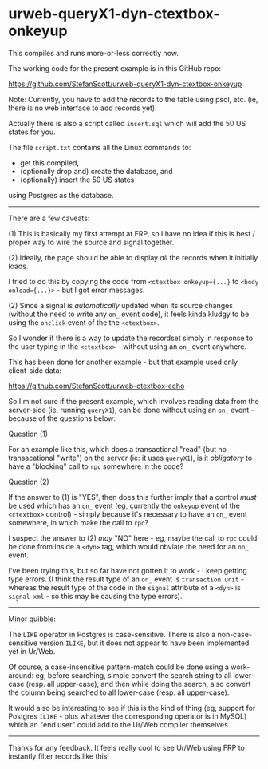# urweb-queryX1-dyn-ctextbox-onkeyup

This compiles and runs more-or-less correctly now.

The working code for the present example is in this GitHub repo:

https://github.com/StefanScott/urweb-queryX1-dyn-ctextbox-onkeyup

Note: Currently, you have to add the records to the table using psql, etc. (ie, there is no web interface to add records yet).

Actually there is also a script called `insert.sql` which will add the 50 US states for you.

The file `script.txt` contains all the Linux commands to:

- get this compiled, 
- (optionally drop and) create the database, and
- (optionally) insert the 50 US states

using Postgres as the database.

---

There are a few caveats:

(1) This is basically my first attempt at FRP, so I have no idea if this is best / proper way to wire the source and signal together.

(2) Ideally, the page should be able to display *all* the records when it initially loads.

I tried to do this by copying the code from `<ctextbox onkeyup={...}` to `<body onload={...}>` - but I got error messages.

(2) Since a signal is *automatically* updated when its source changes (without the need to write any `on_` event code), it feels kinda kludgy to be using the `onclick` event of the the `<ctextbox>`.

So I wonder if there is a way to update the recordset simply in response to the user typing in the `<ctextbox>` - without using an `on_` event anywhere.

This has been done for another example - but that example used only client-side data:

https://github.com/StefanScott/urweb-ctextbox-echo

So I'm not sure if the present example, which involves reading data from the server-side (ie, running `queryX1`), can be done without using an `on_` event - because of the questions below:

Question (1)

For an example like this, which does a transactional "read" (but no transacational "write") on the server (ie: it uses `queryX1`), is it *obligatory* to have a "blocking" call to `rpc` somewhere in the code?

Question (2)

If the answer to (1) is "YES", then does this further imply that a control *must* be used which has an `on_` event (eg, currently the `onkeyup` event of the `<ctextbox>` control) - simply because it's necessary to have an `on_` event somewhere, in which make the call to `rpc`? 

I suspect the answer  to (2) *may* "NO" here - eg, maybe the call to `rpc` could be done from inside a `<dyn>` tag, which would obviate the need for an `on_` event.

I've been trying this, but so far have not gotten it to work - I keep getting type errors. (I think the result type of an `on_` event is `transaction unit` - whereas the result type of the code in the `signal` attribute of a `<dyn>` is `signal xml` - so this may be causing the type errors). 

---

Minor quibble:

The `LIKE` operator in Postgres is case-sensitive. There is also a non-case-sensitive version `ILIKE`, but it does not appear to have been implemented yet in Ur/Web. 

Of course, a case-insensitive pattern-match could be done using a work-around: eg, before searching, simple convert the search string to all lower-case (resp. all upper-case), and then while doing the search, also convert the column being searched to all lower-case (resp. all upper-case). 

It would also be interesting to see if this is the kind of thing (eg, support for Postgres `ILIKE` - plus whatever the corresponding operator is in MySQL) which an "end user" could add to the Ur/Web compiler themselves. 

---

Thanks for any feedback. It feels really cool to see Ur/Web using FRP to instantly filter records like this!

###

